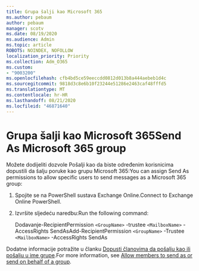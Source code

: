 ```yaml
---
title: Grupa šalji kao Microsoft 365
ms.author: pebaum
author: pebaum
manager: scotv
ms.date: 08/19/2020
ms.audience: Admin
ms.topic: article
ROBOTS: NOINDEX, NOFOLLOW
localization_priority: Priority
ms.collection: Adm_O365
ms.custom:
- "9003200"
ms.openlocfilehash: cfb4bd5ce59eeccdd0812d013b8a444aebeb1d4c
ms.sourcegitcommit: 9818d3c8e6b10f23244e51286e2463caf48fffd5
ms.translationtype: MT
ms.contentlocale: hr-HR
ms.lasthandoff: 08/21/2020
ms.locfileid: "46871640"
---
```

# <a name="send-as-microsoft-365-group"></a><span data-ttu-id="804a6-102">Grupa šalji kao Microsoft 365</span><span class="sxs-lookup"><span data-stu-id="804a6-102">Send As Microsoft 365 group</span></span>

<span data-ttu-id="804a6-103">Možete dodijeliti dozvole Pošalji kao da biste određenim korisnicima dopustili da šalju poruke kao grupu Microsoft 365:</span><span class="sxs-lookup"><span data-stu-id="804a6-103">You can assign Send As permissions to allow specific users to send messages as a Microsoft 365 group:</span></span>  

1. <span data-ttu-id="804a6-104">Spojite se na PowerShell sustava Exchange Online.</span><span class="sxs-lookup"><span data-stu-id="804a6-104">Connect to Exchange Online PowerShell.</span></span>  

2. <span data-ttu-id="804a6-105">Izvršite sljedeću naredbu:</span><span class="sxs-lookup"><span data-stu-id="804a6-105">Run the following command:</span></span>  

    <span data-ttu-id="804a6-106">Dodavanje-RecipientPermission `<GroupName>` -trustee `<MailboxName>` -AccessRights SendAs</span><span class="sxs-lookup"><span data-stu-id="804a6-106">Add-RecipientPermission `<GroupName>` -Trustee `<MailboxName>` -AccessRights SendAs</span></span>

<span data-ttu-id="804a6-107">Dodatne informacije potražite u članku [Dopusti članovima da pošalju kao ili pošalju u ime grupe](https://docs.microsoft.com/microsoft-365/admin/create-groups/allow-members-to-send-as-or-send-on-behalf-of-group?view=o365-worldwide).</span><span class="sxs-lookup"><span data-stu-id="804a6-107">For more information, see [Allow members to send as or send on behalf of a group](https://docs.microsoft.com/microsoft-365/admin/create-groups/allow-members-to-send-as-or-send-on-behalf-of-group?view=o365-worldwide).</span></span>